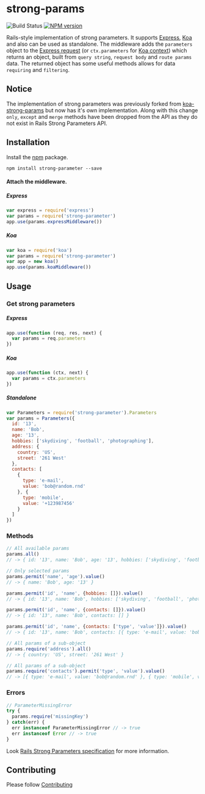 # strong-params

![Build Status](https://travis-ci.org/ssowonny/strong-params.svg?branch=master)&nbsp;[![NPM version](https://badge.fury.io/js/strong-params.svg)](http://badge.fury.io/js/strong-params)

Rails-style implementation of strong parameters. It supports [Express](http://expressjs.com/), [Koa](https://github.com/koajs/koa) and also can be used as standalone. The middleware adds the `parameters` object to the [Express request](http://expressjs.com/4x/api.html#req) (or `ctx.parameters` for [Koa context](http://koajs.com/#context)) which returns an object, built from `query string`, `request body` and `route params` data. The returned object has some useful methods allows for data `requiring` and `filtering`.

## Notice

The implementation of strong parameters was previously forked from [koa-strong-params](https://github.com/xpepermint/koa-strong-params) but now has it's own implementation. Along with this change `only`, `except` and `merge` methods have been dropped from the API as they do not exist in Rails Strong Parameters API.

## Installation

Install the [npm](https://www.npmjs.org/package/strong-params) package.

```
npm install strong-parameter --save
```

#### Attach the middleware.

##### Express

```js
var express = require('express')
var params = require('strong-parameter')
app.use(params.expressMiddleware())
```

##### Koa

```js
var koa = require('koa')
var params = require('strong-parameter')
var app = new koa()
app.use(params.koaMiddleware())
```

## Usage

### Get strong parameters

##### Express

```js
app.use(function (req, res, next) {
  var params = req.parameters
})
```

##### Koa

```js
app.use(function (ctx, next) {
  var params = ctx.parameters
})
```

##### Standalone

```js
var Parameters = require('strong-parameter').Parameters
var params = Parameters({
  id: '13',
  name: 'Bob',
  age: '13',
  hobbies: ['skydiving', 'football', 'photographing'],
  address: {
    country: 'US',
    street: '261 West'
  },
  contacts: [
    {
      type: 'e-mail',
      value: 'bob@random.rnd'
    }, {
      type: 'mobile',
      value: '+123987456'
    }
  ]
})
```

### Methods

```js
// All available params
params.all()
// -> { id: '13', name: 'Bob', age: '13', hobbies: ['skydiving', 'football', 'photographing'], address: { country: 'US', street: '261 West' }, contacts: [{ type: 'e-mail', value: 'bob@random.rnd' }, { type: 'mobile', value: '+123987456' }] }

// Only selected params
params.permit('name', 'age').value()
// -> { name: 'Bob', age: '13' }

params.permit('id', 'name', {hobbies: []}).value()
// -> { id: '13', name: 'Bob', hobbies: ['skydiving', 'football', 'photographing'] }

params.permit('id', 'name', {contacts: []}).value()
// -> { id: '13', name: 'Bob', contacts: [] }

params.permit('id', 'name', {contacts: ['type', 'value']}).value()
// -> { id: '13', name: 'Bob', contacts: [{ type: 'e-mail', value: 'bob@random.rnd' }, { type: 'mobile', value: '+123987456' }] }

// All params of a sub-object
params.require('address').all()
// -> { country: 'US', street: '261 West' }

// All params of a sub-object
params.require('contacts').permit('type', 'value').value()
// -> [{ type: 'e-mail', value: 'bob@random.rnd' }, { type: 'mobile', value: '+123987456' }]
```

### Errors

```js
// ParameterMissingError
try {
  params.require('missingKey')
} catch(err) {
  err instanceof ParameterMissingError // -> true
  err instanceof Error // -> true
}
```

Look [Rails Strong Parameters specification](http://edgeguides.rubyonrails.org/action_controller_overview.html#strong-parameters) for more information.

## Contributing

Please follow [Contributing](./CONTRIBUTING.md)
